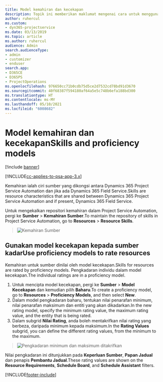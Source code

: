 ```yaml
---
title: Model kemahiran dan kecekapan
description: Topik ini memberikan maklumat mengenai cara untuk menggunakan model kemahiran dan kecekapan.
author: ruhercul
ms.custom:
- dyn365-projectservice
ms.date: 03/13/2019
ms.topic: article
ms.author: ruhercul
audience: Admin
search.audienceType:
- admin
- customizer
- enduser
search.app:
- D365CE
- D365PS
- ProjectOperations
ms.openlocfilehash: 976650cc71b0cdb75d5ce2d7532cd78bd91d3670
ms.sourcegitcommit: 40f68387f594180af64a5e5c748b6efa188bd300
ms.translationtype: HT
ms.contentlocale: ms-MY
ms.lasthandoff: 05/10/2021
ms.locfileid: "6008682"
---
```

# <a name="skills-and-proficiency-models"></a><span data-ttu-id="4fe8a-103">Model kemahiran dan kecekapan</span><span class="sxs-lookup"><span data-stu-id="4fe8a-103">Skills and proficiency models</span></span>

[!include [banner](../includes/psa-now-project-operations.md)]

[!INCLUDE[cc-applies-to-psa-app-3.x](../includes/cc-applies-to-psa-app-3x.md)]

<span data-ttu-id="4fe8a-104">Kemahiran ialah ciri sumber yang dikongsi antara Dynamics 365 Project Service Automation dan jika ada Dynamics 365 Field Service.</span><span class="sxs-lookup"><span data-stu-id="4fe8a-104">Skills are resource characteristics that are shared between Dynamics 365 Project Service Automation and if present, Dynamics 365 Field Service.</span></span> 

<span data-ttu-id="4fe8a-105">Untuk mengekalkan repositori kemahiran dalam Project Service Automation, pergi ke **Sumber** \> **Kemahiran Sumber**.</span><span class="sxs-lookup"><span data-stu-id="4fe8a-105">To maintain the repository of skills in Project Service Automation, go to **Resources** \> **Resource Skills**.</span></span> 

> ![Kemahiran Sumber](media/Resource-Management-image84.png)

## <a name="use-proficiency-models-to-rate-resources"></a><span data-ttu-id="4fe8a-107">Gunakan model kecekapan kepada sumber kadar</span><span class="sxs-lookup"><span data-stu-id="4fe8a-107">Use proficiency models to rate resources</span></span>

<span data-ttu-id="4fe8a-108">Kemahiran untuk sumber dinilai oleh model kecekapan.</span><span class="sxs-lookup"><span data-stu-id="4fe8a-108">Skills for resources are rated by proficiency models.</span></span> <span data-ttu-id="4fe8a-109">Pengkadaran individu dalam model kecekapan.</span><span class="sxs-lookup"><span data-stu-id="4fe8a-109">The individual ratings are in a proficiency model.</span></span> 

1. <span data-ttu-id="4fe8a-110">Untuk mencipta model kecekapan, pergi ke **Sumber** \> **Model Kecekapan** dan kemudian pilih **Baharu**.</span><span class="sxs-lookup"><span data-stu-id="4fe8a-110">To create a proficiency model, go to **Resources** \> **Proficiency Models**, and then select **New**.</span></span>
2. <span data-ttu-id="4fe8a-111">Dalam model pengkadaran baharu, tentukan nilai penarafan minimum, nilai penarafan maksimum dan entiti yang akan dikadarkan.</span><span class="sxs-lookup"><span data-stu-id="4fe8a-111">In the new rating model, specify the minimum rating value, the maximum rating value, and the entity that is being rated.</span></span>
3. <span data-ttu-id="4fe8a-112">Dalam subgrid **Nilai Rating**, anda boleh mentakrifkan nilai rating yang berbeza, daripada minimum kepada maksimum.</span><span class="sxs-lookup"><span data-stu-id="4fe8a-112">In the **Rating Values** subgrid, you can define the different rating values, from the minimum to the maximum.</span></span>

> ![Pengkadaran minimum dan maksimum ditakrifkan](media/Resource-Management-image85.png)

<span data-ttu-id="4fe8a-114">Nilai pengkadaran ini ditunjukkan pada **Keperluan Sumber**, **Papan Jadual** dan penapis **Pembantu Jadual**.</span><span class="sxs-lookup"><span data-stu-id="4fe8a-114">These rating values are shown on the **Resource Requirements**, **Schedule Board**, and **Schedule Assistant** filters.</span></span>


[!INCLUDE[footer-include](../includes/footer-banner.md)]